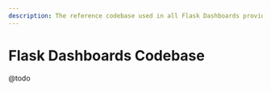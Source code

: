```yaml
---
description: The reference codebase used in all Flask Dashboards provided by AppSeed
---
```


# Flask Dashboards Codebase

@todo

